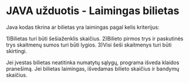 # JAVA užduotis - Laimingas bilietas
Java kodas tikrina ar bilietas yra laimingas pagal kelis kriterijus:

1)Bilietas turi būti šešiaženklis skaičius.
2)Bilieto pirmos trys ir paskutinės trys skaitmenų sumos turi būti lygios.
3)Visi šeši skaitmenys turi būti skirtingi.

Jei įvestas bilietas neatitinka numatytų sąlygų, programa išveda klaidos pranešimą. 
Jei bilietas laimingas, išvedamas bilieto skaičius ir bandymų skaičius.
